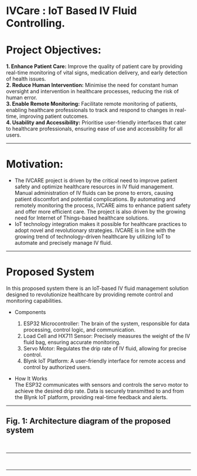# IVCare : IoT Based IV Fluid Controlling.

# Project Objectives:

**1. Enhance Patient Care:** Improve the quality of patient care by providing real-time monitoring of vital signs, medication delivery, and early detection of health issues. <br>
**2. Reduce Human Intervention:** Minimise the need for constant human oversight and intervention in healthcare processes, reducing the risk of human error.<br>
**3. Enable Remote Monitoring:** Facilitate remote monitoring of patients, enabling healthcare professionals to track and respond to changes in real-time, improving patient outcomes.<br>
**4. Usability and Accessibility:** Prioritise user-friendly interfaces that cater to healthcare professionals, ensuring ease of use and accessibility for all users.<br>
<hr>

# Motivation:
- The IVCARE project is driven by the critical need to improve patient safety and optimize healthcare resources in IV fluid management. Manual administration of IV fluids can be prone to errors, causing patient discomfort and potential complications. By automating and remotely monitoring the process, IVCARE aims to enhance patient safety and offer more efficient care. The project is also driven by the growing need for Internet of Things-based healthcare solutions. <br>
- IoT technology integration makes it possible for healthcare practices to adopt novel and revolutionary strategies. IVCARE is in line with the growing trend of technology-driven healthcare by utilizing IoT to automate and precisely manage IV fluid. <br>
<hr>

# Proposed System

In this proposed system there is an IoT-based IV fluid management solution designed to revolutionize healthcare by providing remote control and monitoring capabilities.

- Components
  1. ESP32 Microcontroller: The brain of the system, responsible for data processing, control logic, and communication.
  2. Load Cell and HX711 Sensor: Precisely measures the weight of the IV fluid bag, ensuring accurate monitoring.
  3. Servo Motor: Regulates the drip rate of IV fluid, allowing for precise control.
  4. Blynk IoT Platform: A user-friendly interface for remote access and control by authorized users.

- How It Works <br>
The ESP32 communicates with sensors and controls the servo motor to achieve the desired drip rate. Data is securely transmitted to and from the Blynk IoT platform, providing real-time feedback and alerts.<br>
<hr>

## Fig. 1: Architecture diagram of the proposed system

<br>
<hr>


<br>
<hr>
